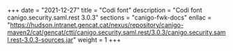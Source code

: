 +++
date        = "2021-12-27"
title       = "Codi font"
description = "Codi font canigo.security.saml.rest 3.0.3"
sections    = "canigo-fwk-docs"
enllac		= "https://hudson.intranet.gencat.cat/nexus/repository/canigo-maven2/cat/gencat/ctti/canigo.security.saml.rest/3.0.3/canigo.security.saml.rest-3.0.3-sources.jar"
weight		= 1
+++
